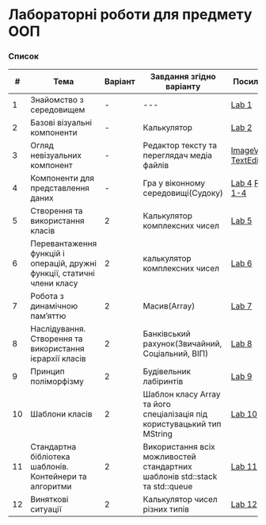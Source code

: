 # Лабораторні роботи для предмету ООП
### Список

| # | Тема                             | Варіант | Завдання згідно варіанту | Посилання |
|---|----------------------------------|---------|--------------------------|-----------|
| 1 | Знайомство з середовищем         |    -    | --- | [Lab 1](lab1) |
| 2 | Базові візуальні компоненти | - | Калькулятор | [Lab 2](Calculator) |
|3|Огляд невізуальних компонент|-|Редактор тексту та переглядач медіа файлів| [ImageViewer](ImageViewer) [TextEdit](NoteApp)|
|4|Компоненти для представлення даних|-|Гра у віконному середовищі(Судоку)|[Lab 4](Game) [Report 1-4](report.pdf)|
|5|Створення та використання класів|2|Калькулятор комплексних чисел| [Lab 5](Lab5)|
|6|Перевантаження функцій і операцій, дружні функції, статичні члени класу|2|калькулятор комплексних чисел|[Lab 6](Lab6)|
|7|Робота з динамічною пам’яттю|2| Масив(Array)|[Lab 7](Lab7)|
|8|Наслідування. Створення та використання ієрархії класів|2|Банківський рахунок(Звичайний, Соціальний, ВІП)| [Lab 8](Lab8)|
|9|Принцип поліморфізму|2|Будівельник лабіринтів| [Lab 9](Lab9)|
|10|Шаблони класів|2|Шаблон класу Array та його спеціалізація під користувацький тип MString| [Lab 10](Lab10)|
|11|Стандартна бібліотека шаблонів. Контейнери та алгоритми|2|Використання всіх можливостей стандартних шаблонів std::stack та std::queue| [Lab 11](Lab11)|
|12|Виняткові ситуації|2|Калькулятор чисел різних типів| [Lab 12](Lab12) |
